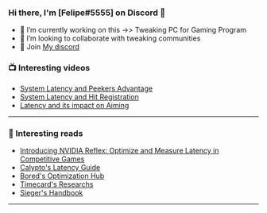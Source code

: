 ### Hi there, I'm [Felipe#5555] on Discord 👋

- 🔭 I’m currently working on this ->> Tweaking PC for Gaming Program
- 👯 I’m looking to collaborate with tweaking communities
- 💬 Join [My discord](https://dsc.gg/felipe)

### 📺 Interesting videos

<!-- YOUTUBE:START -->
- [System Latency and Peekers Advantage](https://youtu.be/kJDvi1kcvAI)
- [System Latency and Hit Registration](https://youtu.be/kLie-FdDhSA)
- [Latency and its impact on Aiming](https://youtu.be/9Erp-s5noGk)
<!-- YOUTUBE:END -->
---

### 📕 Interesting reads

<!-- BLOG-POST-LIST:START -->
- [Introducing NVIDIA Reflex: Optimize and Measure Latency in Competitive Games](https://www.nvidia.com/en-us/geforce/news/reflex-low-latency-platform/)
- [Calypto's Latency Guide](https://docs.google.com/document/d/1c2-lUJq74wuYK1WrA_bIvgb89dUN0sj8-hO3vqmrau4/edit)
- [Bored's Optimization Hub](https://github.com/BoringBoredom/PC-Optimization-Hub)
- [Timecard's Researchs](https://github.com/djdallmann/GamingPCSetup/)
- [Sieger's Handbook](https://github.com/sieger/handbook/)
<!-- BLOG-POST-LIST:END -->
---
